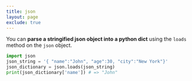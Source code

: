 ```yaml
---
title: json
layout: page
exclude: true
---
```


You can **parse a stringified json object into a python dict** using the `loads` method on the `json` object.
```python
import json
json_string = '{ "name":"John", "age":30, "city":"New York"}'
json_dictionary = json.loads(json_string)
print(json_dictionary['name']) # => "John"
```
<!--stackedit_data:
eyJoaXN0b3J5IjpbLTE0Nzk1ODUzODddfQ==
-->